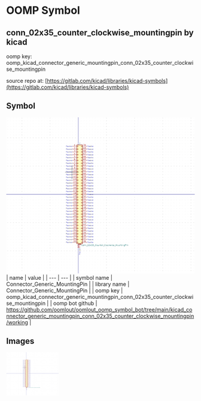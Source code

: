 # OOMP Symbol  
## conn_02x35_counter_clockwise_mountingpin  by kicad  
  
oomp key: oomp_kicad_connector_generic_mountingpin_conn_02x35_counter_clockwise_mountingpin  
  
source repo at: [https://gitlab.com/kicad/libraries/kicad-symbols](https://gitlab.com/kicad/libraries/kicad-symbols)  
## Symbol  
  
[![working.png](working_600.png)](working.png)  
| name | value | 
| --- | --- | 
| symbol name | Connector_Generic_MountingPin | 
| library name | Connector_Generic_MountingPin | 
| oomp key | oomp_kicad_connector_generic_mountingpin_conn_02x35_counter_clockwise_mountingpin | 
| oomp bot github | https://github.com/oomlout/oomlout_oomp_symbol_bot/tree/main/kicad_connector_generic_mountingpin_conn_02x35_counter_clockwise_mountingpin/working | 
## Images  
  
[![working.png](working_140.png)](working.png)  
